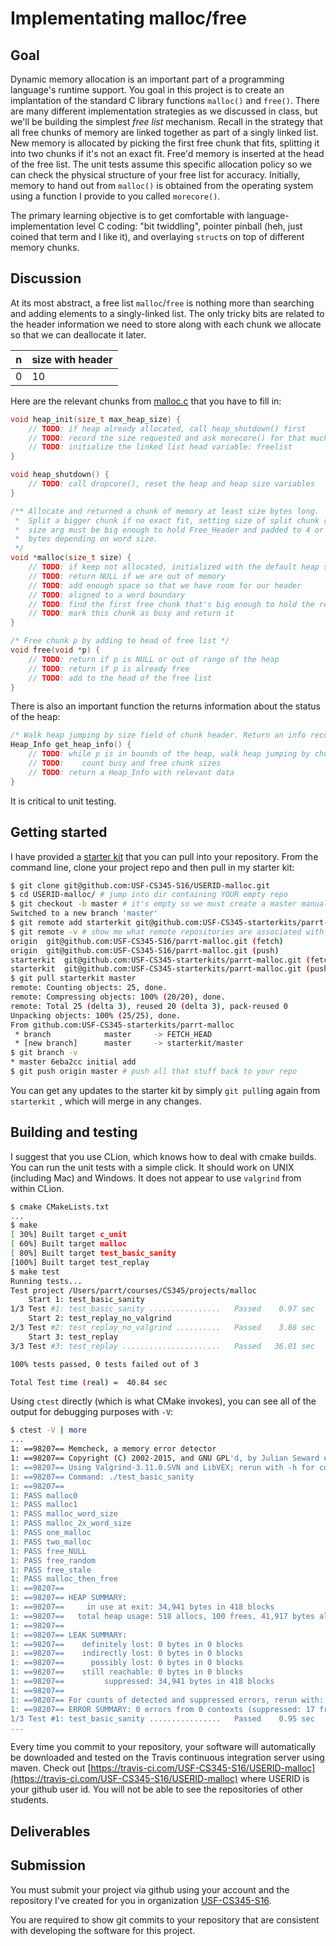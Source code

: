 # Implementating malloc/free

## Goal

Dynamic memory allocation is an important part of a programming language's runtime support. You goal in this project is to create an implantation of the standard C library functions `malloc()` and `free()`. There are many different implementation strategies as we discussed in class, but we'll be building the simplest *free list* mechanism. Recall in the strategy that all free chunks of memory are linked together as part of a singly linked list. New memory is allocated by picking the first free chunk that fits, splitting it into two chunks if it's not an exact fit. Free'd memory is inserted at the head of the free list. The unit tests assume this specific allocation policy so we can check the physical structure of your free list for accuracy. Initially, memory to hand out from `malloc()` is obtained from the operating system using a function I provide to you called `morecore()`.

The primary learning objective is to get comfortable with language-implementation level C coding: "bit twiddling", pointer pinball (heh, just coined that term and I like it), and overlaying `struct`s on top of different memory chunks.

## Discussion

At its most abstract, a free list `malloc`/`free` is nothing more than searching and adding elements to a singly-linked list. The only tricky bits are related to the header information we need to store along with each chunk we allocate so that we can deallocate it later.

| n | size with header|
|--|-----------------|
| 0| 10 |



Here are the relevant chunks from [malloc.c](https://github.com/USF-CS345-starterkits/parrt-malloc/blob/master/src/malloc.c) that you have to fill in:

```C
void heap_init(size_t max_heap_size) {
	// TODO: if heap already allocated, call heap_shutdown() first
	// TODO: record the size requested and ask morecore() for that much memory
	// TODO: initialize the linked list head variable: freelist
}

void heap_shutdown() {
	// TODO: call dropcore(), reset the heap and heap size variables
}

/** Allocate and returned a chunk of memory at least size bytes long.
 *  Split a bigger chunk if no exact fit, setting size of split chunk returned.
 *  size arg must be big enough to hold Free_Header and padded to 4 or 8
 *  bytes depending on word size.
 */
void *malloc(size_t size) {
	// TODO: if keep not allocated, initialized with the default heap size
	// TODO: return NULL if we are out of memory
	// TODO: add enough space so that we have room for our header
	// TODO: aligned to a word boundary
	// TODO: find the first free chunk that's big enough to hold the requested chunk and our header
	// TODO: mark this chunk as busy and return it
}

/* Free chunk p by adding to head of free list */
void free(void *p) {
	// TODO: return if p is NULL or out of range of the heap
	// TODO: return if p is already free
	// TODO: add to the head of the free list
}
```

There is also an important function the returns information about the status of the heap:

```C
/* Walk heap jumping by size field of chunk header. Return an info record. */
Heap_Info get_heap_info() {
	// TODO: while p is in bounds of the heap, walk heap jumping by chunksize(p)
	// TODO: 	count busy and free chunk sizes
	// TODO: return a Heap_Info with relevant data
}
```

It is critical to unit testing.

## Getting started

I have provided a [starter kit](https://github.com/USF-CS345-starterkits/parrt-malloc) that you can pull into your repository. From the command line, clone your project repo and then pull in my starter kit:

```bash
$ git clone git@github.com:USF-CS345-S16/USERID-malloc.git
$ cd USERID-malloc/ # jump into dir containing YOUR empty repo
$ git checkout -b master # it's empty so we must create a master manually
Switched to a new branch 'master'
$ git remote add starterkit git@github.com:USF-CS345-starterkits/parrt-malloc.git
$ git remote -v # show me what remote repositories are associated with mine
origin	git@github.com:USF-CS345-S16/parrt-malloc.git (fetch)
origin	git@github.com:USF-CS345-S16/parrt-malloc.git (push)
starterkit	git@github.com:USF-CS345-starterkits/parrt-malloc.git (fetch)
starterkit	git@github.com:USF-CS345-starterkits/parrt-malloc.git (push)
$ git pull starterkit master
remote: Counting objects: 25, done.
remote: Compressing objects: 100% (20/20), done.
remote: Total 25 (delta 3), reused 20 (delta 3), pack-reused 0
Unpacking objects: 100% (25/25), done.
From github.com:USF-CS345-starterkits/parrt-malloc
 * branch            master     -> FETCH_HEAD
 * [new branch]      master     -> starterkit/master
$ git branch -v
* master 6eba2cc initial add
$ git push origin master # push all that stuff back to your repo
```

You can get any updates to the starter kit by simply `git pull`ing again from `starterkit `, which will merge in any changes.

## Building and testing

I suggest that you use CLion, which knows how to deal with cmake builds. You can run the unit tests with a simple click. It should work on UNIX (including Mac) and Windows. It does not appear to use `valgrind` from within CLion.

```bash
$ cmake CMakeLists.txt 
...
$ make
[ 30%] Built target c_unit
[ 60%] Built target malloc
[ 80%] Built target test_basic_sanity
[100%] Built target test_replay
$ make test
Running tests...
Test project /Users/parrt/courses/CS345/projects/malloc
    Start 1: test_basic_sanity
1/3 Test #1: test_basic_sanity ................   Passed    0.97 sec
    Start 2: test_replay_no_valgrind
2/3 Test #2: test_replay_no_valgrind ..........   Passed    3.86 sec
    Start 3: test_replay
3/3 Test #3: test_replay ......................   Passed   36.01 sec

100% tests passed, 0 tests failed out of 3

Total Test time (real) =  40.84 sec
```

Using `ctest` directly (which is what CMake invokes), you can see all of the output for debugging purposes with `-V`:

```bash
$ ctest -V | more
...
1: ==98207== Memcheck, a memory error detector
1: ==98207== Copyright (C) 2002-2015, and GNU GPL'd, by Julian Seward et al.
1: ==98207== Using Valgrind-3.11.0.SVN and LibVEX; rerun with -h for copyright info
1: ==98207== Command: ./test_basic_sanity
1: ==98207== 
1: PASS malloc0
1: PASS malloc1
1: PASS malloc_word_size
1: PASS malloc_2x_word_size
1: PASS one_malloc
1: PASS two_malloc
1: PASS free_NULL
1: PASS free_random
1: PASS free_stale
1: PASS malloc_then_free
1: ==98207== 
1: ==98207== HEAP SUMMARY:
1: ==98207==     in use at exit: 34,941 bytes in 418 blocks
1: ==98207==   total heap usage: 518 allocs, 100 frees, 41,917 bytes allocated
1: ==98207== 
1: ==98207== LEAK SUMMARY:
1: ==98207==    definitely lost: 0 bytes in 0 blocks
1: ==98207==    indirectly lost: 0 bytes in 0 blocks
1: ==98207==      possibly lost: 0 bytes in 0 blocks
1: ==98207==    still reachable: 0 bytes in 0 blocks
1: ==98207==         suppressed: 34,941 bytes in 418 blocks
1: ==98207== 
1: ==98207== For counts of detected and suppressed errors, rerun with: -v
1: ==98207== ERROR SUMMARY: 0 errors from 0 contexts (suppressed: 17 from 17)
1/3 Test #1: test_basic_sanity ................   Passed    0.95 sec
...
```

Every time you commit to your repository, your software will automatically be downloaded and tested on the Travis continuous integration server using maven. Check out [https://travis-ci.com/USF-CS345-S16/USERID-malloc](https://travis-ci.com/USF-CS345-S16/USERID-malloc) where USERID is your github user id. You will not be able to see the repositories of other students.

## Deliverables

## Submission

You must submit your project via github using your account and the repository I've created for you in organization [USF-CS345-S16](https://github.com/USF-CS345-S16).

You are required to show git commits to your repository that are consistent with developing the software for this project.


